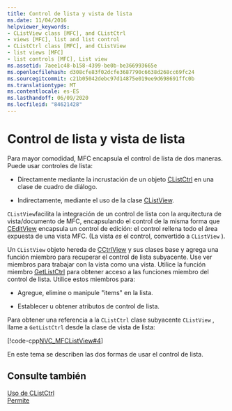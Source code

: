 ```yaml
---
title: Control de lista y vista de lista
ms.date: 11/04/2016
helpviewer_keywords:
- CListView class [MFC], and CListCtrl
- views [MFC], list and list control
- CListCtrl class [MFC], and CListView
- list views [MFC]
- list controls [MFC], List view
ms.assetid: 7aee1c48-b158-4399-be0b-be366993665e
ms.openlocfilehash: d308cfe83f02dcfe3687790c6638d268cc69fc24
ms.sourcegitcommit: c21b05042debc97d14875e019ee9d698691ffc0b
ms.translationtype: MT
ms.contentlocale: es-ES
ms.lasthandoff: 06/09/2020
ms.locfileid: "84621428"
---
```

# <a name="list-control-and-list-view"></a>Control de lista y vista de lista

Para mayor comodidad, MFC encapsula el control de lista de dos maneras. Puede usar controles de lista:

- Directamente mediante la incrustación de un objeto [CListCtrl](reference/clistctrl-class.md) en una clase de cuadro de diálogo.

- Indirectamente, mediante el uso de la clase [CListView](reference/clistview-class.md).

`CListView`facilita la integración de un control de lista con la arquitectura de vista/documento de MFC, encapsulando el control de la misma forma que [CEditView](reference/ceditview-class.md) encapsula un control de edición: el control rellena todo el área expuesta de una vista MFC. (La vista *es* el control, convertido a `CListView` ).

Un `CListView` objeto hereda de [CCtrlView](reference/cctrlview-class.md) y sus clases base y agrega una función miembro para recuperar el control de lista subyacente. Use ver miembros para trabajar con la vista como una vista. Utilice la función miembro [GetListCtrl](reference/clistview-class.md#getlistctrl) para obtener acceso a las funciones miembro del control de lista. Utilice estos miembros para:

- Agregue, elimine o manipule "items" en la lista.

- Establecer u obtener atributos de control de lista.

Para obtener una referencia a la `CListCtrl` clase subyacente `CListView` , llame a `GetListCtrl` desde la clase de vista de lista:

[!code-cpp[NVC_MFCListView#4](../atl/reference/codesnippet/cpp/list-control-and-list-view_1.cpp)]

En este tema se describen las dos formas de usar el control de lista.

## <a name="see-also"></a>Consulte también

[Uso de CListCtrl](using-clistctrl.md)<br/>
[Permite](controls-mfc.md)
